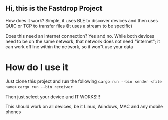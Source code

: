 ## Hi, this is the Fastdrop Project

How does it work?
Simple, it uses BLE to discover devices and then uses QUIC or TCP to transfer files (It uses a stream to be specific)

Does this need an internet connection?
Yes and no. While both devices need to be on the same network, that network does not need "internet"; it can work offline within the network, so it won't use your data

# How do I use it
Just clone this project
and run the following
``cargo run --bin sender <file name>``
``cargo run --bin receiver``

Then just select your device and IT WORKS!!!

This should work on all devices, be it Linux, Windows, MAC and any mobile phones
